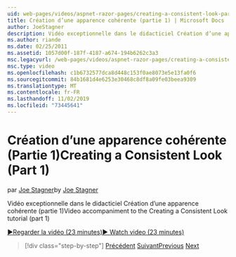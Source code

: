 ```yaml
---
uid: web-pages/videos/aspnet-razor-pages/creating-a-consistent-look-part-1
title: Création d’une apparence cohérente (partie 1) | Microsoft Docs
author: JoeStagner
description: Vidéo exceptionnelle dans le didacticiel Création d’une apparence cohérente (partie 1)
ms.author: riande
ms.date: 02/25/2011
ms.assetid: 1057d00f-187f-4187-a674-194b6262c3a3
msc.legacyurl: /web-pages/videos/aspnet-razor-pages/creating-a-consistent-look-part-1
msc.type: video
ms.openlocfilehash: c1b6732577dca8d448c153f0ae8073e5e13fa0f6
ms.sourcegitcommit: 84b1681d4e6253e30468c8df8a09fe03beea9309
ms.translationtype: MT
ms.contentlocale: fr-FR
ms.lasthandoff: 11/02/2019
ms.locfileid: "73445641"
---
```

# <a name="creating-a-consistent-look-part-1"></a><span data-ttu-id="01912-103">Création d’une apparence cohérente (Partie 1)</span><span class="sxs-lookup"><span data-stu-id="01912-103">Creating a Consistent Look (Part 1)</span></span>

<span data-ttu-id="01912-104">par [Joe Stagner](https://github.com/JoeStagner)</span><span class="sxs-lookup"><span data-stu-id="01912-104">by [Joe Stagner](https://github.com/JoeStagner)</span></span>

<span data-ttu-id="01912-105">Vidéo exceptionnelle dans le didacticiel Création d’une apparence cohérente (partie 1)</span><span class="sxs-lookup"><span data-stu-id="01912-105">Video accompaniment to the Creating a Consistent Look tutorial (part 1)</span></span>

<span data-ttu-id="01912-106">[&#9654;Regarder la vidéo (23 minutes)](https://channel9.msdn.com/Blogs/ASP-NET-Site-Videos/creating-a-consistent-look-(part-1))</span><span class="sxs-lookup"><span data-stu-id="01912-106">[&#9654; Watch video (23 minutes)](https://channel9.msdn.com/Blogs/ASP-NET-Site-Videos/creating-a-consistent-look-(part-1))</span></span>

> [!div class="step-by-step"]
> <span data-ttu-id="01912-107">[Précédent](introduction-to-aspnet-web-programming-using-the-razor-syntax.md)
> [Suivant](creating-a-consistent-look-part-2.md)</span><span class="sxs-lookup"><span data-stu-id="01912-107">[Previous](introduction-to-aspnet-web-programming-using-the-razor-syntax.md)
[Next](creating-a-consistent-look-part-2.md)</span></span>
